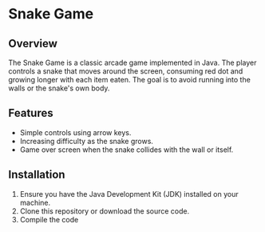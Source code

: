 # Snake Game

## Overview
The Snake Game is a classic arcade game implemented in Java. The player controls a snake that moves around the screen, consuming red dot and growing longer with each item eaten. The goal is to avoid running into the walls or the snake's own body.

## Features
- Simple controls using arrow keys.
- Increasing difficulty as the snake grows.
- Game over screen when the snake collides with the wall or itself.

## Installation
1. Ensure you have the Java Development Kit (JDK) installed on your machine.
2. Clone this repository or download the source code.
3. Compile the code 
